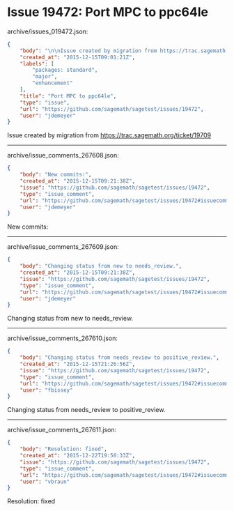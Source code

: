 # Issue 19472: Port MPC to ppc64le

archive/issues_019472.json:
```json
{
    "body": "\n\nIssue created by migration from https://trac.sagemath.org/ticket/19709\n\n",
    "created_at": "2015-12-15T09:01:21Z",
    "labels": [
        "packages: standard",
        "major",
        "enhancement"
    ],
    "title": "Port MPC to ppc64le",
    "type": "issue",
    "url": "https://github.com/sagemath/sagetest/issues/19472",
    "user": "jdemeyer"
}
```


Issue created by migration from https://trac.sagemath.org/ticket/19709





---

archive/issue_comments_267608.json:
```json
{
    "body": "New commits:",
    "created_at": "2015-12-15T09:21:38Z",
    "issue": "https://github.com/sagemath/sagetest/issues/19472",
    "type": "issue_comment",
    "url": "https://github.com/sagemath/sagetest/issues/19472#issuecomment-267608",
    "user": "jdemeyer"
}
```

New commits:



---

archive/issue_comments_267609.json:
```json
{
    "body": "Changing status from new to needs_review.",
    "created_at": "2015-12-15T09:21:38Z",
    "issue": "https://github.com/sagemath/sagetest/issues/19472",
    "type": "issue_comment",
    "url": "https://github.com/sagemath/sagetest/issues/19472#issuecomment-267609",
    "user": "jdemeyer"
}
```

Changing status from new to needs_review.



---

archive/issue_comments_267610.json:
```json
{
    "body": "Changing status from needs_review to positive_review.",
    "created_at": "2015-12-15T21:26:56Z",
    "issue": "https://github.com/sagemath/sagetest/issues/19472",
    "type": "issue_comment",
    "url": "https://github.com/sagemath/sagetest/issues/19472#issuecomment-267610",
    "user": "fbissey"
}
```

Changing status from needs_review to positive_review.



---

archive/issue_comments_267611.json:
```json
{
    "body": "Resolution: fixed",
    "created_at": "2015-12-22T19:50:33Z",
    "issue": "https://github.com/sagemath/sagetest/issues/19472",
    "type": "issue_comment",
    "url": "https://github.com/sagemath/sagetest/issues/19472#issuecomment-267611",
    "user": "vbraun"
}
```

Resolution: fixed
